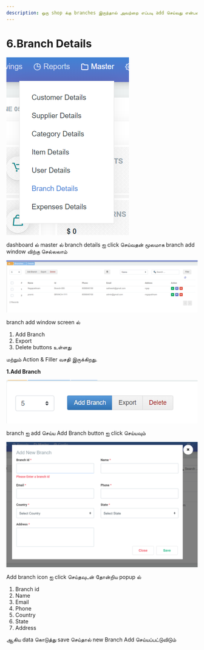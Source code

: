 ```yaml
---
description: ஒரு shop க்கு branches இருந்தால் அவற்றை எப்படி add செய்வது என்பதை காணலாம்
---
```


# 6.Branch Details

![](../.gitbook/assets/branch.png)

dashboard ல் master ல் branch details ஐ click செய்வதன் மூலமாக branch add window விற்கு செல்லலாம்

![](../.gitbook/assets/banrch-main.png)

branch add window screen ல்

1. Add Branch
2. Export
3. Delete buttons உள்ளது

மற்றும் Action & Filler வசதி இருக்கிறது.

**1.Add Branch**

![](../.gitbook/assets/add-branch.png)

branch ஐ add செய்ய Add Branch button ஐ click  செய்யவும்

![](../.gitbook/assets/add-new-branch.png)

Add branch icon ஐ click செய்தவுடன் தோன்றிய popup ல் 

1. Branch id 
2. Name
3. Email
4. Phone
5. Country
6. State
7. Address

ஆகிய data கொடுத்து save செய்தால் new Branch Add செய்யப்பட்டுவிடும்


